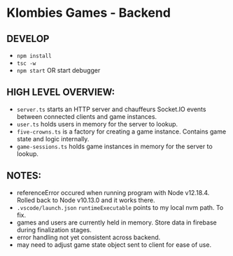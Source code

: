 # Klombies Games - Backend

## DEVELOP
- `npm install`
- `tsc -w`
- `npm start` OR start debugger

## HIGH LEVEL OVERVIEW:
- `server.ts` starts an HTTP server and chauffeurs Socket.IO events between connected clients and game instances.
- `user.ts` holds users in memory for the server to lookup.
- `five-crowns.ts` is a factory for creating a game instance. Contains game state and logic internally.
- `game-sessions.ts` holds game instances in memory for the server to lookup.

## NOTES:
- referenceError occured when running program with Node v12.18.4. Rolled back to Node v10.13.0 and it works there.
- `.vscode/launch.json` `runtimeExecutable` points to my local nvm path. To fix.
- games and users are currently held in memory. Store data in firebase during finalization stages.
- error handling not yet consistent across backend.
- may need to adjust game state object sent to client for ease of use.